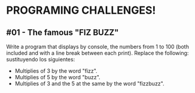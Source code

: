 # PROGRAMING CHALLENGES!

## #01 - The famous "FIZ BUZZ"
Write a program that displays by console, the numbers from 1 to 100 (both included and with a 
line break between each print). Replace the following: 
sustituyendo los siguientes:
* Multiplies of 3 by the word "fizz".
* Multiplies of 5 by the word "buzz".
* Multiplies of 3 and the 5 at the same by the word "fizzbuzz".